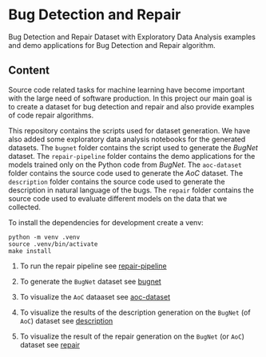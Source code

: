 # Bug Detection and Repair

Bug Detection and Repair Dataset with Exploratory Data Analysis examples and
demo applications for Bug Detection and Repair algorithm.

## Content

Source code related tasks for machine learning have become important with the
large need of software production. In this project our main goal is to create a
dataset for bug detection and repair and also provide examples of code repair
algorithms.

This repository contains the scripts used for dataset generation. We have also
added some exploratory data analysis notebooks for the generated datasets. The
`bugnet` folder contains the script used to generate the *BugNet* dataset. The
`repair-pipeline` folder contains the demo applications for the models trained
only on the Python code from *BugNet*. The `aoc-dataset` folder contains the
source code used to generate the *AoC* dataset. The `description` folder
contains the source code used to generate the description in natural language
of the bugs. The `repair` folder contains the source code used to evaluate
different models on the data that we collected.

To install the dependencies for development create a venv:

```console
python -m venv .venv
source .venv/bin/activate
make install
```

1. To run the repair pipeline see [repair-pipeline](./repair-pipeline/)

2. To generate the `BugNet` dataset see [bugnet](./bugnet/)

3. To visualize the `AoC` dataaset see [aoc-dataset](./aoc-dataset/)

4. To visualize the results of the description generation on the `BugNet` (of `AoC`) dataset see [description](./description//)

5. To visualize the result of the repair generation on the `BugNet` (or `AoC`) dataset see [repair](./repair/)
